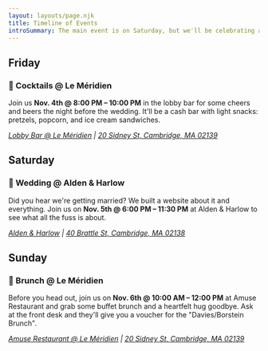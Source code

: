 ```yaml
---
layout: layouts/page.njk
title: Timeline of Events
introSummary: The main event is on Saturday, but we'll be celebrating all weekend — and you're *all* invited! Both Friday cocktails and Sunday brunch will be casual events, i.e. non-seated, come and go as you want.
---
```

## Friday

### 🥂 Cocktails @ Le Méridien

Join us **Nov. 4th @ 8:00 PM – 10:00 PM** in the lobby bar for some cheers and beers the night before the wedding. It'll be a cash bar with light snacks: pretzels, popcorn, and ice cream sandwiches.
<address>
  <a href="https://www.marriott.com/en-us/hotels/bosbm-le-meridien-boston-cambridge/dining/">Lobby Bar @ Le Méridien</a>
  |
  <a href="https://g.page/le-meridien-boston-cambridge?share">20 Sidney St, Cambridge, MA 02139</a>
</address>

<div class="atcb">
  <script type="application/ld+json">
    {
      "event": {
        "@context": "https://schema.org",
        "@type": "Event",
        "name": "🥂 Friday Cocktails | Andrew & Meredith 2022",
        "description": "Join us Nov. 4th @ 8:00 PM – 10:00 PM in the lobby bar for some cheers and beers the night before the wedding. It'll be a cash bar with light snacks: pretzels, popcorn, and ice cream sandwiches.",
        "startDate": "11-04-2022T20:00",
        "endDate": "11-04-2022T22:00",
        "location": "Le Méridien Boston Cambridge, 20 Sidney St, Cambridge, MA 02139, USA"
      },
      "label": "Add to Calendar",
      "options": [
        "Apple",
        "Google",
        "iCal",
        "Microsoft365",
        "Outlook.com",
        "Yahoo"
      ],
      "timeZone": "America/New_York",
      "trigger": "click",
      "iCalFileName": "Friday-Cocktails_Andrew-and-Meredith-2022"
    }
  </script>
</div>

## Saturday

### 💍 Wedding @ Alden & Harlow

Did you hear we're getting married? We built a website about it and everything. Join us on **Nov. 5th @ 6:00 PM – 11:30 PM** at Alden & Harlow to see what all the fuss is about.

<address>
  <a href="http://aldenharlow.com">Alden & Harlow</a>
  |
  <a href="https://goo.gl/maps/BobSuWzxYGNsw65MA">40 Brattle St, Cambridge, MA 02138</a>
</address>

<div class="atcb">
  <script type="application/ld+json">
    {
      "event": {
        "@context": "https://schema.org",
        "@type": "Event",
        "name": "💍 Ceremony + Reception | Andrew & Meredith 2022",
        "description": "[h2]Location[/h2]The [strong]entire event[/strong] – ceremony, cocktails, dinner, and dancing — will be held at one of our favorite spots in Boston, [url]http://www.aldenharlow.com|Alden & Harlow[/url]. It's cozy and intimate with a whole lot of character, and the food and drinks will knock your socks off.\n\n[h2]Schedule[/h2]We'll be celebrating together from [strong]6:00 PM to 11:00 PM[/strong], and here's a rough idea of what to expect:\n\n[strong]6:00 PM | Arrival[/strong]\n. Guests arrive to champagne glasses and give each other hearty hellos and hugs.\n\n[strong]6:30 PM | Ceremony[/strong]\n. Andrew and Meredith say 'I do' (and a few other cute things).\n\n[strong]7:00 PM | Cocktail Hour[/strong]\n. Everyone celebrates by mingling over some cocktails and appetizers.\n\n[strong]8:00 PM | Dinner[/strong]\n. Mingling continues and dinner fare materializes, buffet style (seating for everyone, but nothing assigned). Some lovely people will make lovely toasts. Maybe a ceremonial dance or two featuring the newlyweds.\n\n[strong]9:30 PM | Dancing[/strong]\n. Partayyyyyy tiiiiiime. Let's dance. No Macarena and no slow songs (no offense). Only 100% party jams. Don't forget to stop by the photo booth!\n\n[strong]11:00 PM | Last call[/strong]\n. Late night snacks and some bittersweet goodbyes.\n\n[strong]11:30 PM | Goodbyes[/strong]\n. Late night snacks and some bittersweet goodbyes.",
        "startDate": "11-05-2022T18:00",
        "endDate": "11-05-2022T23:30",
        "location": "Alden & Harlow, 40 Brattle St, Cambridge, MA 02138, USA"
      },
      "label": "Add to Calendar",
      "options": [
        "Apple",
        "Google",
        "iCal",
        "Microsoft365",
        "Outlook.com",
        "Yahoo"
      ],
      "timeZone": "America/New_York",
      "trigger": "click",
      "iCalFileName": "Ceremony-Reception_Andrew-and-Meredith-2022"
    }
  </script>
</div>


## Sunday

### 🍳 Brunch @ Le Méridien

Before you head out, join us on **Nov. 6th @ 10:00 AM – 12:00 PM** at Amuse Restaurant and grab some buffet brunch and a heartfelt hug goodbye. Ask at the front desk and they'll give you a voucher for the "Davies/Borstein Brunch".
<address>
  <a href="https://www.instagram.com/amusecambridge/">Amuse Restaurant @ Le Méridien</a>
  |
  <a href="https://g.page/le-meridien-boston-cambridge?share">20 Sidney St, Cambridge, MA 02139</a>
</address>

<div class="atcb">
  <script type="application/ld+json">
    {
      "event": {
        "@context": "https://schema.org",
        "@type": "Event",
        "name": "🍳 Sunday Brunch | Andrew & Meredith 2022",
        "description": "Before you head out, join us on Nov. 6th @ 10:00 AM – 12:00 PM at Amuse Restaurant and grab some buffet brunch and a heartfelt hug goodbye. Ask at the front desk and they'll give you a voucher for the "Davies/Borstein Brunch".",
        "startDate": "11-06-2022T10:00",
        "endDate": "11-06-2022T12:00",
        "location": "Le Méridien Boston Cambridge, 20 Sidney St, Cambridge, MA 02139, USA"
      },
      "label": "Add to Calendar",
      "options": [
        "Apple",
        "Google",
        "iCal",
        "Microsoft365",
        "Outlook.com",
        "Yahoo"
      ],
      "timeZone": "America/New_York",
      "trigger": "click",
      "iCalFileName": "Sunday-Brunch_Andrew-and-Meredith-2022"
    }
  </script>
</div>
